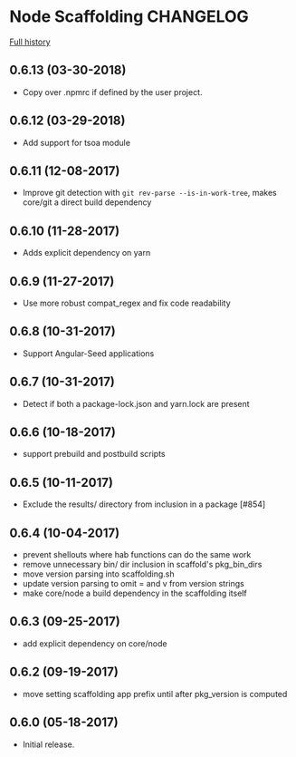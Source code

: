 # Node Scaffolding CHANGELOG

[Full history](https://github.com/habitat-sh/core-plans/commits/master/scaffolding-node)

## 0.6.13 (03-30-2018)

- Copy over .npmrc if defined by the user project.

## 0.6.12 (03-29-2018)

- Add support for tsoa module

## 0.6.11 (12-08-2017)

- Improve git detection with `git rev-parse --is-in-work-tree`, makes
  core/git a direct build dependency

## 0.6.10 (11-28-2017)

- Adds explicit dependency on yarn

## 0.6.9 (11-27-2017)

- Use more robust compat_regex and fix code readability

## 0.6.8 (10-31-2017)

- Support Angular-Seed applications

## 0.6.7 (10-31-2017)

- Detect if both a package-lock.json and yarn.lock are present

## 0.6.6 (10-18-2017)

- support prebuild and postbuild scripts

## 0.6.5 (10-11-2017)

- Exclude the results/ directory from inclusion in a package [#854]

## 0.6.4 (10-04-2017)

- prevent shellouts where hab functions can do the same work
- remove unnecessary bin/ dir inclusion in scaffold's pkg_bin_dirs
- move version parsing into scaffolding.sh
- update version parsing to omit = and v from version strings
- make core/node a build dependency in the scaffolding itself

## 0.6.3 (09-25-2017)

- add explicit dependency on core/node

## 0.6.2 (09-19-2017)

- move setting scaffolding app prefix until after pkg_version is computed

## 0.6.0 (05-18-2017)

- Initial release.
